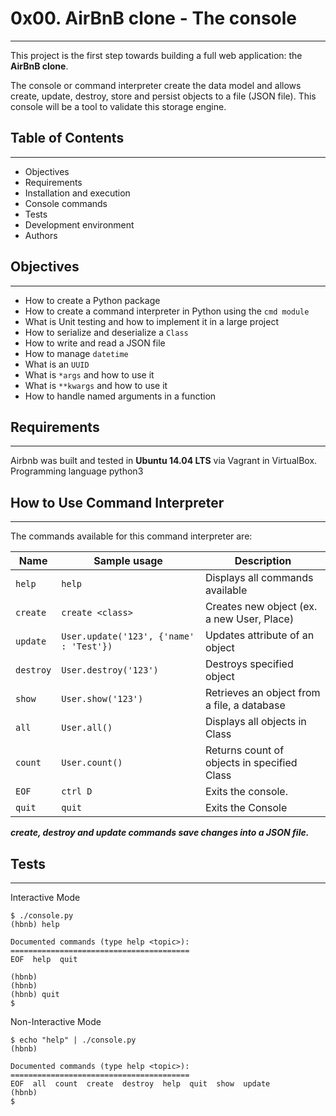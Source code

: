 # 0x00. AirBnB clone - The console

---

This project is the first step towards building a full web application: the **AirBnB clone**.

The console or command interpreter create the data model and allows create, update, destroy, store and persist objects to a file (JSON file). This console will be a tool to validate this storage engine.

## Table of Contents

---

* Objectives
* Requirements
* Installation and execution
* Console commands
* Tests
* Development environment
* Authors

## Objectives

---

* How to create a Python package
* How to create a command interpreter in Python using the `cmd module`
* What is Unit testing and how to implement it in a large project
* How to serialize and deserialize a `Class`
* How to write and read a JSON file
* How to manage `datetime`
* What is an `UUID`
* What is `*args` and how to use it
* What is `**kwargs` and how to use it
* How to handle named arguments in a function

## Requirements 

---

Airbnb was built and tested in **Ubuntu 14.04 LTS** via Vagrant in VirtualBox. Programming language python3


## How to Use Command Interpreter

---

The commands available for this command interpreter are:

| Name      | Sample usage                               | Description                                 |
| --------- | ------------------------------------------ | ------------------------------------------- |
| `help`    | `help`                                     | Displays all commands available             |
| `create`  | `create <class>`                           | Creates new object (ex. a new User, Place)  |
| `update`  | `User.update('123', {'name' : 'Test'})` | Updates attribute of an object              |
| `destroy` | `User.destroy('123')`                      | Destroys specified object                   |
| `show`    | `User.show('123')`                         | Retrieves an object from a file, a database |
| `all`     | `User.all()`                               | Displays all objects in Class               |
| `count`   | `User.count()`                             | Returns count of objects in specified Class |
| `EOF`     | `ctrl D`                                   | Exits the console.                          |
| `quit`    | `quit`                                     | Exits the Console                           |

***create, destroy and update commands save changes into a JSON file.***

## Tests

---

Interactive Mode

```
$ ./console.py
(hbnb) help

Documented commands (type help <topic>):
========================================
EOF  help  quit

(hbnb)
(hbnb)
(hbnb) quit
$
```

Non-Interactive Mode

```
$ echo "help" | ./console.py
(hbnb)

Documented commands (type help <topic>):
========================================
EOF  all  count  create  destroy  help  quit  show  update
(hbnb)
$



